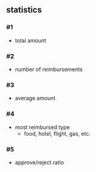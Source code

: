 ## statistics

### #1
  - total amount

### #2
  - number of reimbursements

### #3
  - average amount

### #4
  - most reimbursed type
    - food, hotel, flight, gas, etc.
### #5
  - approve/reject ratio
